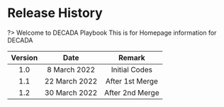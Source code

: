 # Release History

?> Welcome to DECADA Playbook
This is for Homepage information for DECADA 


| **Version** | **Date**      | **Remark**           |
|:-----------:|:-------------:|:--------------------:|
| 1.0         | 8 March 2022  | Initial Codes        |
| 1.1         | 22 March 2022 | After 1st Merge      |
| 1.2         | 30 March 2022 | After 2nd Merge      |



